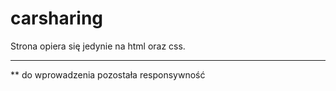 # carsharing

Strona opiera się jedynie na html oraz css. 

----------------------------------
** do wprowadzenia pozostała responsywność